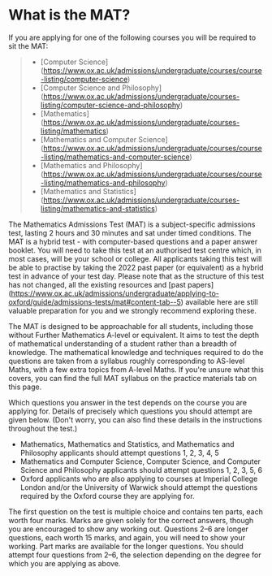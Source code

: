 # What is the MAT? #

If you are applying for one of the following courses you will be required to sit the MAT: 


> + [Computer Science] (https://www.ox.ac.uk/admissions/undergraduate/courses/course-listing/computer-science)
> + [Computer Science and Philosophy] (https://www.ox.ac.uk/admissions/undergraduate/courses-listing/computer-science-and-philosophy)
> + [Mathematics] (https://www.ox.ac.uk/admissions/undergraduate/courses-listing/mathematics)
> + [Mathematics and Computer Science] (https://www.ox.ac.uk/admissions/undergraduate/courses/course-listing/mathematics-and-computer-science)
> + [Mathematics and Philosophy] (https://www.ox.ac.uk/admissions/undergraduate/courses/course-listing/mathematics-and-philosophy)
> + [Mathematics and Statistics] (https://www.ox.ac.uk/admissions/undergraduate/courses-listing/mathematics-and-statistics)

The Mathematics Admissions Test (MAT) is a subject-specific admissions test, lasting 2 hours and 30 minutes and sat under timed conditions. The MAT is a hybrid test - with computer-based questions and a paper answer booklet. You will need to take this test at an authorised test centre which, in most cases, will be your school or college. All applicants taking this test will be able to practise by taking the 2022 past paper (or equivalent) as a hybrid test in advance of your test day. Please note that as the structure of this test has not changed, all the existing resources and [past papers] (https://www.ox.ac.uk/admissions/undergraduate/applying-to-oxford/guide/admissions-tests/mat#content-tab--5) available here are still valuable preparation for you and we strongly recommend exploring these. 

The MAT is designed to be approachable for all students, including those without Further Mathematics A-level or equivalent. It aims to test the depth of mathematical understanding of a student rather than a breadth of knowledge. The mathematical knowledge and techniques required to do the questions are taken from a syllabus roughly corresponding to AS-level Maths, with a few extra topics from A-level Maths. If you're unsure what this covers, you can find the full MAT syllabus on the practice materials tab on this page.

Which questions you answer in the test depends on the course you are applying for. Details of precisely which questions you should attempt are given below. (Don't worry, you can also find these details in the instructions throughout the test.)



+ Mathematics, Mathematics and Statistics, and Mathematics and Philosophy applicants should attempt questions 1, 2, 3, 4, 5
+ Mathematics and Computer Science, Computer Science, and Computer Science and Philosophy applicants should attempt questions 1, 2, 3, 5, 6
+ Oxford applicants who are also applying to courses at Imperial College London and/or the University of Warwick should attempt the questions required by the Oxford course they are applying for.

The first question on the test is multiple choice and contains ten parts, each worth four marks. Marks are given solely for the correct answers, though you are encouraged to show any working out. Questions 2–6 are longer questions, each worth 15 marks, and again, you will need to show your working. Part marks are available for the longer questions. You should attempt four questions from 2–6, the selection depending on the degree for which you are applying as above.


